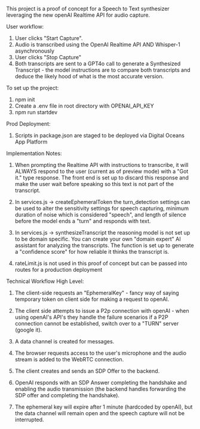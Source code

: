 This project is a proof of concept for a Speech to Text synthesizer leveraging the new openAI Realtime API for audio capture.

User workflow:

1. User clicks "Start Capture".
2. Audio is transcribed using the OpenAI Realtime API AND Whisper-1 asynchronously
3. User clicks "Stop Capture"
4. Both transcripts are sent to a GPT4o call to generate a Synthesized Transcript - the model instructions are to compare both transcripts and deduce the likely hood of what is the most accurate version.

To set up the project:

1. npm init
2. Create a .env file in root directory with OPENAI_API_KEY
3. npm run startdev

Prod Deployment:

1. Scripts in package.json are staged to be deployed via Digital Oceans App Platform

Implementation Notes:

1. When prompting the Realtime API with instructions to transcribe, it will ALWAYS respond to the user (current as of preview mode) with a "Got it." type response. The front end is set up to discard this response and make the user wait before speaking so this text is not part of the transcript.

2. In services.js -> createEphemeralToken the turn_detection settings can be used to alter the sensitivity settings for speech capturing, minimum duration of noise which is considered "speech", and length of silence before the model ends a "turn" and responds with text.

3. In services.js -> synthesizeTranscript the reasoning model is not set up to be domain specific. You can create your own "domain expert" AI assistant for analyzing the transcripts. The function is set up to generate a "confidence score" for how reliable it thinks the transcript is.

4. rateLimit.js is not used in this proof of concept but can be passed into routes for a production deployment

Technical Workflow High Level:

1. The client-side requests an "EphemeralKey" - fancy way of saying temporary token on client side for making a request to openAI.

2. The client side attempts to issue a P2p connection with openAI - when using openAI's API's they handle the failure scenarios if a P2P connection cannot be established, switch over to a "TURN" server (google it).

3. A data channel is created for messages.

4. The browser requests access to the user's microphone and the audio stream is added to the WebRTC connection.

5. The client creates and sends an SDP Offer to the backend.

6. OpenAI responds with an SDP Answer completing the handshake and enabling the audio transmission (the backend handles forwarding the SDP offer and completing the handshake).

7. The ephemeral key will expire after 1 minute (hardcoded by openAI), but the data channel will remain open and the speech capture will not be interrupted.